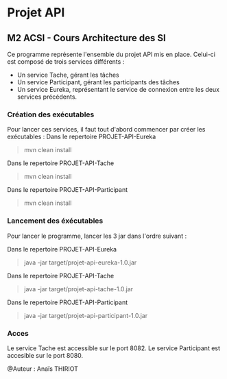 # Projet API #
## M2 ACSI - Cours Architecture des SI ##

Ce programme représente l'ensemble du projet API mis en place.
Celui-ci est composé de trois services différents :
- Un service Tache, gérant les tâches
- Un service Participant, gérant les participants des tâches
- Un service Eureka, représentant le service de connexion entre les deux services précédents.


### Création des exécutables ###
Pour lancer ces services, il faut tout d'abord commencer par créer les exécutables :
Dans le repertoire PROJET-API-Eureka
> mvn clean install

Dans le repertoire PROJET-API-Tache
> mvn clean install

Dans le repertoire PROJET-API-Participant
> mvn clean install


### Lancement des éxécutables ###
Pour lancer le programme, lancer les 3 jar dans l'ordre suivant :

Dans le repertoire PROJET-API-Eureka
> java -jar target/projet-api-eureka-1.0.jar

Dans le repertoire PROJET-API-Tache
> java -jar target/projet-api-tache-1.0.jar

Dans le repertoire PROJET-API-Participant
> java -jar target/projet-api-participant-1.0.jar


### Acces ###
Le service Tache est accessible sur le port 8082.
Le service Participant est accesible sur le port 8080.


@Auteur : Anaïs THIRIOT
